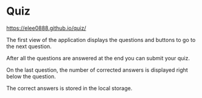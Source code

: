 # Quiz
https://elee0888.github.io/quiz/

The first view of the application displays the questions and buttons to go to the next question.  

After all the questions are answered at the end you can submit your quiz.

On the last question, the number of corrected answers is displayed right below the question.

The correct answers is stored in the local storage.


